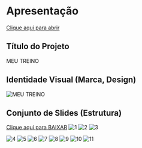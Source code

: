 # Apresentação




[Clique aqui para abrir](https://www.canva.com/design/DAGI_ye4Xik/hb9agUsRYSeWDnbtAeX8nw/view?utm_content=DAGI_ye4Xik&utm_campaign=designshare&utm_medium=link&utm_source=editor)





## Título do Projeto
 MEU TREINO


## Identidade Visual (Marca, Design)

![MEU TREINO](https://github.com/ICEI-PUC-Minas-PMV-ADS/pmv-ads-2024-1-e2-proj-int-t1-meu-treino/assets/144072871/6ae54eb3-e276-4b3e-9cd7-85f7aae75212)




## Conjunto de Slides (Estrutura)
[Clique aqui para BAIXAR](https://github.com/user-attachments/files/15948188/Slide.pdf)
![1](https://github.com/ICEI-PUC-Minas-PMV-ADS/pmv-ads-2024-1-e2-proj-int-t1-meu-treino/assets/144072871/4ed2a40f-bf95-489c-8ec9-ecbfbc1a22a7)
![2](https://github.com/ICEI-PUC-Minas-PMV-ADS/pmv-ads-2024-1-e2-proj-int-t1-meu-treino/assets/144072871/46febfaa-eabb-4ad8-bb0f-de9ca9a519d4)
![3](https://github.com/ICEI-PUC-Minas-PMV-ADS/pmv-ads-2024-1-e2-proj-int-t1-meu-treino/assets/144072871/58d51160-735d-474a-a958-6a1d65200c99)

![4](https://github.com/ICEI-PUC-Minas-PMV-ADS/pmv-ads-2024-1-e2-proj-int-t1-meu-treino/assets/144072871/985153aa-6e86-48a5-b843-fda760e6f69c)
![5](https://github.com/ICEI-PUC-Minas-PMV-ADS/pmv-ads-2024-1-e2-proj-int-t1-meu-treino/assets/144072871/2b2b79a5-32f5-4296-b2c0-55283f4d646c)
![6](https://github.com/ICEI-PUC-Minas-PMV-ADS/pmv-ads-2024-1-e2-proj-int-t1-meu-treino/assets/144072871/ccc96312-3dfa-4e3e-9e37-6bbba1adb43e)
![7](https://github.com/ICEI-PUC-Minas-PMV-ADS/pmv-ads-2024-1-e2-proj-int-t1-meu-treino/assets/144072871/4dc0fba3-05cf-4bca-9109-a4183849cc2f)
![8](https://github.com/ICEI-PUC-Minas-PMV-ADS/pmv-ads-2024-1-e2-proj-int-t1-meu-treino/assets/144072871/f6b48515-5281-487d-9fba-c62c6dbbadad)
![9](https://github.com/ICEI-PUC-Minas-PMV-ADS/pmv-ads-2024-1-e2-proj-int-t1-meu-treino/assets/144072871/47717dd0-0810-42fb-968e-b36a8f9809f6)
![10](https://github.com/ICEI-PUC-Minas-PMV-ADS/pmv-ads-2024-1-e2-proj-int-t1-meu-treino/assets/144072871/9bc8343d-a335-4b37-90f8-cce16b8935d6)
![11](https://github.com/ICEI-PUC-Minas-PMV-ADS/pmv-ads-2024-1-e2-proj-int-t1-meu-treino/assets/144072871/defdbafa-70d1-4ead-9513-7bcfc717d66e)

##
